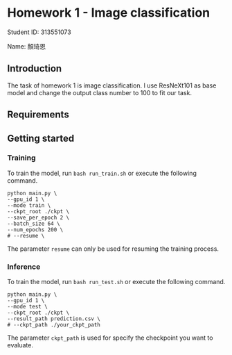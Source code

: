 # Homework 1 - Image classification

Student ID: 313551073

Name: 顏琦恩

## Introduction

The task of homework 1 is image classification. I use ResNeXt101 as base model and change the output class number to 100 to fit our task.

## Requirements



## Getting started

### Training

To train the model, run `bash run_train.sh` or execute the following command.
```
python main.py \
--gpu_id 1 \
--mode train \
--ckpt_root ./ckpt \
--save_per_epoch 2 \
--batch_size 64 \
--num_epochs 200 \
# --resume \
```
The parameter `resume` can only be used for resuming the training process.

### Inference

To train the model, run `bash run_test.sh` or execute the following command.
```
python main.py \
--gpu_id 1 \
--mode test \
--ckpt_root ./ckpt \
--result_path prediction.csv \
# --ckpt_path ./your_ckpt_path
```
The parameter `ckpt_path` is used for specify the checkpoint you want to evaluate.